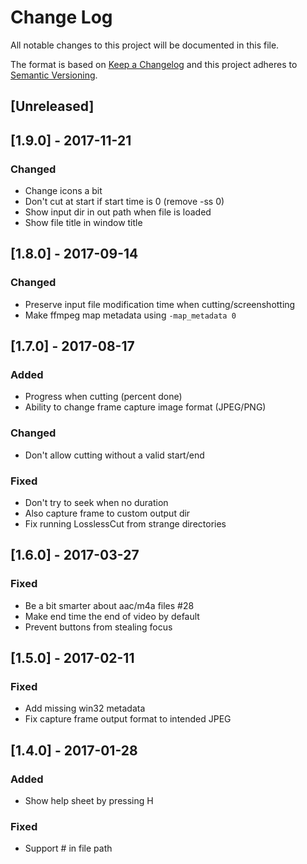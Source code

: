 # Change Log
All notable changes to this project will be documented in this file.

The format is based on [Keep a Changelog](http://keepachangelog.com/)
and this project adheres to [Semantic Versioning](http://semver.org/).

## [Unreleased]

## [1.9.0] - 2017-11-21

### Changed
- Change icons a bit
- Don't cut at start if start time is 0 (remove -ss 0)
- Show input dir in out path when file is loaded
- Show file title in window title

## [1.8.0] - 2017-09-14

### Changed
- Preserve input file modification time when cutting/screenshotting
- Make ffmpeg map metadata using `-map_metadata 0`

## [1.7.0] - 2017-08-17
### Added
- Progress when cutting (percent done)
- Ability to change frame capture image format (JPEG/PNG)

### Changed
- Don't allow cutting without a valid start/end

### Fixed
- Don't try to seek when no duration
- Also capture frame to custom output dir
- Fix running LosslessCut from strange directories

## [1.6.0] - 2017-03-27
### Fixed
- Be a bit smarter about aac/m4a files #28
- Make end time the end of video by default
- Prevent buttons from stealing focus

## [1.5.0] - 2017-02-11
### Fixed
- Add missing win32 metadata
- Fix capture frame output format to intended JPEG

## [1.4.0] - 2017-01-28
### Added
- Show help sheet by pressing H

### Fixed
- Support # in file path
